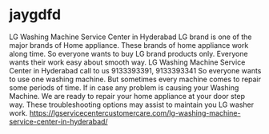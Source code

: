 # jaygdfd
LG Washing Machine Service Center in Hyderabad LG brand is one of the major brands of Home appliance. These brands of home appliance work along time. So everyone wants to buy LG brand products only. Everyone wants their work easy about smooth way. LG Washing Machine Service Center in Hyderabad call to us 9133393391, 9133393341 So everyone wants to use one washing machine. But sometimes every machine comes to repair some periods of time. If in case any problem is causing your Washing Machine. We are ready to repair your home appliance at your door step way. These troubleshooting options may assist to maintain you LG washer work. https://lgservicecentercustomercare.com/lg-washing-machine-service-center-in-hyderabad/
